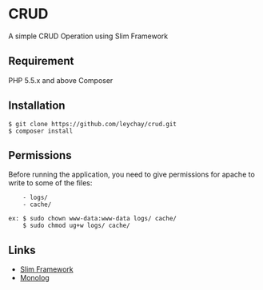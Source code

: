# CRUD
A simple CRUD Operation using Slim Framework

## Requirement
PHP 5.5.x and above
Composer

## Installation
    $ git clone https://github.com/leychay/crud.git
    $ composer install

## Permissions
Before running the application, you need to give permissions for apache to write to some of the files:
```
    - logs/
    - cache/
```
    ex: $ sudo chown www-data:www-data logs/ cache/
        $ sudo chmod ug+w logs/ cache/

## Links
* [Slim Framework](http://www.slimframework.com/)
* [Monolog](https://github.com/seldaek/monolog)
